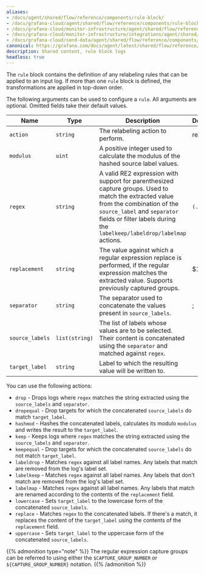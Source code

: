 ```yaml
---
aliases:
- /docs/agent/shared/flow/reference/components/rule-block/
- /docs/grafana-cloud/agent/shared/flow/reference/components/rule-block-logs/
- /docs/grafana-cloud/monitor-infrastructure/agent/shared/flow/reference/components/rule-block-logs/
- /docs/grafana-cloud/monitor-infrastructure/integrations/agent/shared/flow/reference/components/rule-block-logs/
- /docs/grafana-cloud/send-data/agent/shared/flow/reference/components/rule-block-logs/
canonical: https://grafana.com/docs/agent/latest/shared/flow/reference/components/rule-block-logs/
description: Shared content, rule block logs
headless: true
---
```


The `rule` block contains the definition of any relabeling rules that can be applied to an input log.
If more than one `rule` block is defined, the transformations are applied in top-down order.

The following arguments can be used to configure a `rule`.
All arguments are optional. Omitted fields take their default values.

Name            | Type           | Description                                                                                                                          | Default | Required
----------------|----------------|--------------------------------------------------------------------------------------------------------------------------------------|---------|---------
`action`        | `string`       | The relabeling action to perform.                                                                                                    | replace | no
`modulus`       | `uint`         | A positive integer used to calculate the modulus of the hashed source label values.                                                  |         | no
`regex`         | `string`       | A valid RE2 expression with support for parenthesized capture groups. Used to match the extracted value from the combination of the `source_label` and `separator` fields or filter labels during the `labelkeep/labeldrop/labelmap` actions. | `(.*)` | no
`replacement`   | `string`       | The value against which a regular expression replace is performed, if the regular expression matches the extracted value. Supports previously captured groups. | $1      | no
`separator`     | `string`       | The separator used to concatenate the values present in `source_labels`.                                                             | ;       | no
`source_labels` | `list(string)` | The list of labels whose values are to be selected. Their content is concatenated using the `separator` and matched against `regex`. |         | no
`target_label`  | `string`       | Label to which the resulting value will be written to.                                                                               |         | no

You can use the following actions:

* `drop`      - Drops logs where `regex` matches the string extracted using the `source_labels` and `separator`.
* `dropequal` - Drop targets for which the concatenated `source_labels` do match `target_label`.
* `hashmod`   - Hashes the concatenated labels, calculates its modulo `modulus` and writes the result to the `target_label`.
* `keep`      - Keeps logs where `regex` matches the string extracted using the `source_labels` and `separator`.
* `keepequal` - Drop targets for which the concatenated `source_labels` do not match `target_label`.
* `labeldrop` - Matches `regex` against all label names. Any labels that match are removed from the log's label set.
* `labelkeep` - Matches `regex` against all label names. Any labels that don't match are removed from the log's label set.
* `labelmap`  - Matches `regex` against all label names. Any labels that match are renamed according to the contents of the `replacement` field.
* `lowercase` - Sets `target_label` to the lowercase form of the concatenated `source_labels`.
* `replace`   - Matches `regex` to the concatenated labels. If there's a match, it replaces the content of the `target_label` using the contents of the `replacement` field.
* `uppercase` - Sets `target_label` to the uppercase form of the concatenated `source_labels`.

{{% admonition type="note" %}}
The regular expression capture groups can be referred to using either the `$CAPTURE_GROUP_NUMBER` or `${CAPTURE_GROUP_NUMBER}` notation.
{{% /admonition %}}
